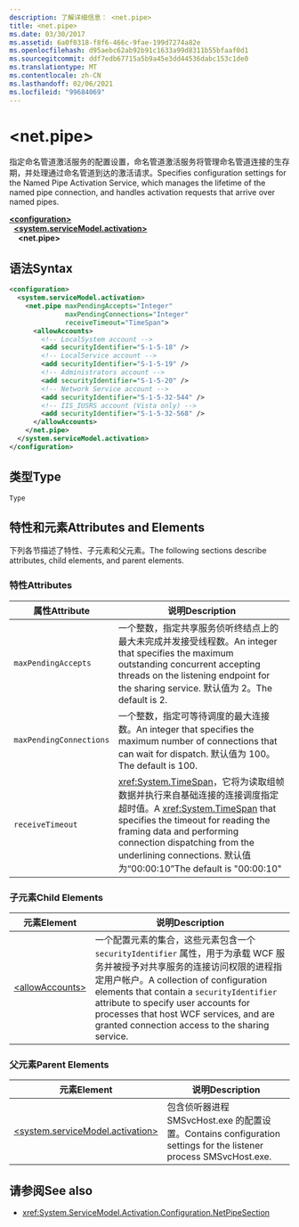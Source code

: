 ```yaml
---
description: 了解详细信息： <net.pipe>
title: <net.pipe>
ms.date: 03/30/2017
ms.assetid: 6a0f0318-f8f6-466c-9fae-199d7274a82e
ms.openlocfilehash: d95aebc62ab92b91c1633a99d8311b55bfaaf0d1
ms.sourcegitcommit: ddf7edb67715a5b9a45e3dd44536dabc153c1de0
ms.translationtype: MT
ms.contentlocale: zh-CN
ms.lasthandoff: 02/06/2021
ms.locfileid: "99684069"
---
```

# \<net.pipe>

<span data-ttu-id="9da28-103">指定命名管道激活服务的配置设置，命名管道激活服务将管理命名管道连接的生存期，并处理通过命名管道到达的激活请求。</span><span class="sxs-lookup"><span data-stu-id="9da28-103">Specifies configuration settings for the Named Pipe Activation Service, which manages the lifetime of the named pipe connection, and handles activation requests that arrive over named pipes.</span></span>  
  
[**\<configuration>**](../configuration-element.md)\
&nbsp;&nbsp;[**\<system.serviceModel.activation>**](system-servicemodel-activation.md)\
&nbsp;&nbsp;&nbsp;&nbsp;**\<net.pipe>**  
  
## <a name="syntax"></a><span data-ttu-id="9da28-104">语法</span><span class="sxs-lookup"><span data-stu-id="9da28-104">Syntax</span></span>  
  
```xml  
<configuration>
  <system.serviceModel.activation>
    <net.pipe maxPendingAccepts="Integer"
              maxPendingConnections="Integer"
              receiveTimeout="TimeSpan">
      <allowAccounts>
        <!-- LocalSystem account -->
        <add securityIdentifier="S-1-5-18" />
        <!-- LocalService account -->
        <add securityIdentifier="S-1-5-19" />
        <!-- Administrators account -->
        <add securityIdentifier="S-1-5-20" />
        <!-- Network Service account -->
        <add securityIdentifier="S-1-5-32-544" />
        <!-- IIS_IUSRS account (Vista only) -->
        <add securityIdentifier="S-1-5-32-568" />
      </allowAccounts>
    </net.pipe>
  </system.serviceModel.activation>
</configuration>
```  
  
## <a name="type"></a><span data-ttu-id="9da28-105">类型</span><span class="sxs-lookup"><span data-stu-id="9da28-105">Type</span></span>  

 `Type`  
  
## <a name="attributes-and-elements"></a><span data-ttu-id="9da28-106">特性和元素</span><span class="sxs-lookup"><span data-stu-id="9da28-106">Attributes and Elements</span></span>  

 <span data-ttu-id="9da28-107">下列各节描述了特性、子元素和父元素。</span><span class="sxs-lookup"><span data-stu-id="9da28-107">The following sections describe attributes, child elements, and parent elements.</span></span>  
  
### <a name="attributes"></a><span data-ttu-id="9da28-108">特性</span><span class="sxs-lookup"><span data-stu-id="9da28-108">Attributes</span></span>  
  
|<span data-ttu-id="9da28-109">属性</span><span class="sxs-lookup"><span data-stu-id="9da28-109">Attribute</span></span>|<span data-ttu-id="9da28-110">说明</span><span class="sxs-lookup"><span data-stu-id="9da28-110">Description</span></span>|  
|---------------|-----------------|  
|`maxPendingAccepts`|<span data-ttu-id="9da28-111">一个整数，指定共享服务侦听终结点上的最大未完成并发接受线程数。</span><span class="sxs-lookup"><span data-stu-id="9da28-111">An integer that specifies the maximum outstanding concurrent accepting threads on the listening endpoint for the sharing service.</span></span> <span data-ttu-id="9da28-112">默认值为 2。</span><span class="sxs-lookup"><span data-stu-id="9da28-112">The default is 2.</span></span>|  
|`maxPendingConnections`|<span data-ttu-id="9da28-113">一个整数，指定可等待调度的最大连接数。</span><span class="sxs-lookup"><span data-stu-id="9da28-113">An integer that specifies the maximum number of connections that can wait for dispatch.</span></span> <span data-ttu-id="9da28-114">默认值为 100。</span><span class="sxs-lookup"><span data-stu-id="9da28-114">The default is 100.</span></span>|  
|`receiveTimeout`|<span data-ttu-id="9da28-115"><xref:System.TimeSpan>，它将为读取组帧数据并执行来自基础连接的连接调度指定超时值。</span><span class="sxs-lookup"><span data-stu-id="9da28-115">A <xref:System.TimeSpan> that specifies the timeout for reading the framing data and performing connection dispatching from the underlining connections.</span></span> <span data-ttu-id="9da28-116">默认值为“00:00:10”</span><span class="sxs-lookup"><span data-stu-id="9da28-116">The default is "00:00:10"</span></span>|  
  
### <a name="child-elements"></a><span data-ttu-id="9da28-117">子元素</span><span class="sxs-lookup"><span data-stu-id="9da28-117">Child Elements</span></span>  
  
|<span data-ttu-id="9da28-118">元素</span><span class="sxs-lookup"><span data-stu-id="9da28-118">Element</span></span>|<span data-ttu-id="9da28-119">说明</span><span class="sxs-lookup"><span data-stu-id="9da28-119">Description</span></span>|  
|-------------|-----------------|  
|[\<allowAccounts>](allowaccounts.md)|<span data-ttu-id="9da28-120">一个配置元素的集合，这些元素包含一个 `securityIdentifier` 属性，用于为承载 WCF 服务并被授予对共享服务的连接访问权限的进程指定用户帐户。</span><span class="sxs-lookup"><span data-stu-id="9da28-120">A collection of configuration elements that contain a `securityIdentifier` attribute to specify user accounts for processes that host WCF services, and are granted connection access to the sharing service.</span></span>|  
  
### <a name="parent-elements"></a><span data-ttu-id="9da28-121">父元素</span><span class="sxs-lookup"><span data-stu-id="9da28-121">Parent Elements</span></span>  
  
|<span data-ttu-id="9da28-122">元素</span><span class="sxs-lookup"><span data-stu-id="9da28-122">Element</span></span>|<span data-ttu-id="9da28-123">说明</span><span class="sxs-lookup"><span data-stu-id="9da28-123">Description</span></span>|  
|-------------|-----------------|  
|[\<system.serviceModel.activation>](system-servicemodel-activation.md)|<span data-ttu-id="9da28-124">包含侦听器进程 SMSvcHost.exe 的配置设置。</span><span class="sxs-lookup"><span data-stu-id="9da28-124">Contains configuration settings for the listener process SMSvcHost.exe.</span></span>|  
  
## <a name="see-also"></a><span data-ttu-id="9da28-125">请参阅</span><span class="sxs-lookup"><span data-stu-id="9da28-125">See also</span></span>

- <xref:System.ServiceModel.Activation.Configuration.NetPipeSection>
